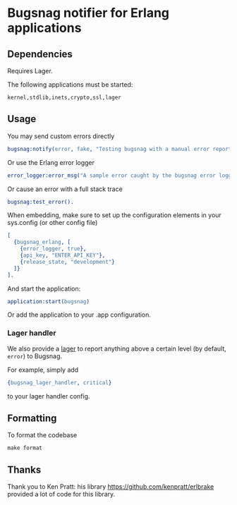# Bugsnag notifier for Erlang applications

## Dependencies

Requires Lager.

The following applications must be started:

```text
kernel,stdlib,inets,crypto,ssl,lager
```

## Usage

You may send custom errors directly

```erlang
bugsnag:notify(error, fake, "Testing bugsnag with a manual error report", no_module, 0).
```

Or use the Erlang error logger

```erlang
error_logger:error_msg("A sample error caught by the bugsnag error logger.").
```

Or cause an error with a full stack trace

```erlang
bugsnag:test_error().
```

When embedding, make sure to set up the configuration elements in your sys.config (or other config file)

  ```erlang
  [
    {bugsnag_erlang, [
      {error_logger, true},
      {api_key, "ENTER_API_KEY"},
      {release_state, "development"}
    ]}
  ].
  ```

And start the application:

  ```erlang
  application:start(bugsnag)
  ```

Or add the application to your .app configuration.

### Lager handler

We also provide a [lager](https://github.com/basho/lager) to report anything
above a certain level (by default, `error`) to Bugsnag.

For example, simply add

```erlang
{bugsnag_lager_handler, critical}
```

to your lager handler config.

## Formatting

To format the codebase

```shell
make format
```

## Thanks

Thank you to Ken Pratt: his library <https://github.com/kenpratt/erlbrake> provided a lot of code for this library.
